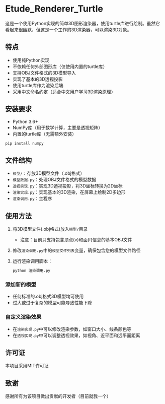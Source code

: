 
# Etude_Renderer_Turtle

这是一个使用Python实现的简单3D图形渲染器，使用turtle库进行绘制。虽然它看起来很幽默，但这是一个工作的3D渲染器，可以渲染3D对象。

## 特点

- 使用纯Python实现
- 不依赖任何外部图形库（仅使用内置的turtle库）
- 支持OBJ文件格式的3D模型导入
- 实现了基本的3D透视投影
- 使用turtle库作为渲染后端
- 采用中文命名约定（适合中文用户学习3D渲染原理）

## 安装要求

- Python 3.6+
- NumPy库（用于数学计算，主要是透视矩阵）
- 内置的turtle库（无需额外安装）

```bash
pip install numpy
```

## 文件结构

- `模型/`：存放3D模型文件（.obj格式）
- `模型数据.py`：处理OBJ文件格式的模型数据
- `透视实现.py`：实现3D透视投影，将3D坐标转换为2D坐标
- `渲染实现.py`：实现基本的3D渲染，在屏幕上绘制2D多边形
- `渲染调用.py`：主程序

## 使用方法

1. 将3D模型文件(.obj格式)放入`模型/`目录
   - 注意：目前只支持包含顶点(v)和面(f)信息的基本OBJ文件

2. 修改`渲染调用.py`中的`模型文件列表`变量，确保包含您的模型文件路径

3. 运行渲染调用脚本：
   ```bash
   python 渲染调用.py
   ```


### 添加新的模型
- 任何标准的.obj格式3D模型均可使用
- 过大或过于复杂的模型可能导致性能下降

### 自定义渲染效果
- 在`渲染实现.py`中可以修改渲染参数，如窗口大小、线条颜色等
- 在`透视实现.py`中可以调整透视效果，如视角、近平面和远平面距离

## 许可证

本项目采用MIT许可证

## 致谢

感谢所有为该项目做出贡献的开发者（目前就我一个）





